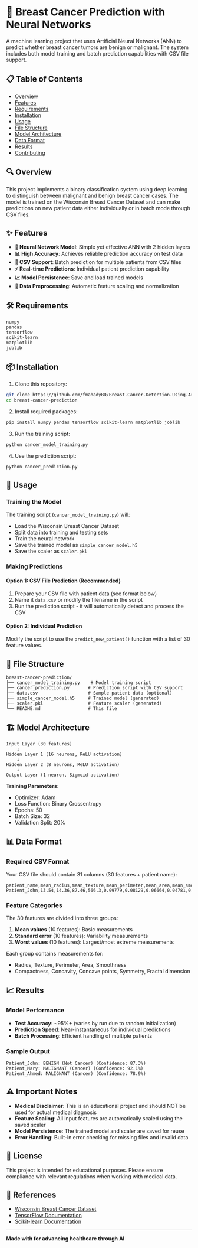 # 🏥 Breast Cancer Prediction with Neural Networks

A machine learning project that uses Artificial Neural Networks (ANN) to predict whether breast cancer tumors are benign or malignant. The system includes both model training and batch prediction capabilities with CSV file support.

## 📋 Table of Contents
- [Overview](#overview)
- [Features](#features)
- [Requirements](#requirements)
- [Installation](#installation)
- [Usage](#usage)
- [File Structure](#file-structure)
- [Model Architecture](#model-architecture)
- [Data Format](#data-format)
- [Results](#results)
- [Contributing](#contributing)

## 🔍 Overview

This project implements a binary classification system using deep learning to distinguish between malignant and benign breast cancer cases. The model is trained on the Wisconsin Breast Cancer Dataset and can make predictions on new patient data either individually or in batch mode through CSV files.

## ✨ Features

- **🧠 Neural Network Model**: Simple yet effective ANN with 2 hidden layers
- **📊 High Accuracy**: Achieves reliable prediction accuracy on test data
- **📁 CSV Support**: Batch prediction for multiple patients from CSV files
- **⚡ Real-time Predictions**: Individual patient prediction capability
- **📈 Model Persistence**: Save and load trained models
- **🔧 Data Preprocessing**: Automatic feature scaling and normalization

## 🛠️ Requirements

```
numpy
pandas
tensorflow
scikit-learn
matplotlib
joblib
```

## 📦 Installation

1. Clone this repository:
```bash
git clone https://github.com/fmahadyBD/Breast-Cancer-Detection-Using-Artificial-Neural-Network-ANN-.git
cd breast-cancer-prediction
```

2. Install required packages:
```bash
pip install numpy pandas tensorflow scikit-learn matplotlib joblib
```

3. Run the training script:
```bash
python cancer_model_training.py
```

4. Use the prediction script:
```bash
python cancer_prediction.py
```

## 🚀 Usage

### Training the Model

The training script (`cancer_model_training.py`) will:
- Load the Wisconsin Breast Cancer Dataset
- Split data into training and testing sets
- Train the neural network
- Save the trained model as `simple_cancer_model.h5`
- Save the scaler as `scaler.pkl`

### Making Predictions

#### Option 1: CSV File Prediction (Recommended)
1. Prepare your CSV file with patient data (see format below)
2. Name it `data.csv` or modify the filename in the script
3. Run the prediction script - it will automatically detect and process the CSV

#### Option 2: Individual Prediction
Modify the script to use the `predict_new_patient()` function with a list of 30 feature values.

## 📁 File Structure

```
breast-cancer-prediction/
├── cancer_model_training.py    # Model training script
├── cancer_prediction.py       # Prediction script with CSV support
├── data.csv                   # Sample patient data (optional)
├── simple_cancer_model.h5     # Trained model (generated)
├── scaler.pkl                 # Feature scaler (generated)
└── README.md                  # This file
```

## 🏗️ Model Architecture

```
Input Layer (30 features) 
    ↓
Hidden Layer 1 (16 neurons, ReLU activation)
    ↓
Hidden Layer 2 (8 neurons, ReLU activation)
    ↓
Output Layer (1 neuron, Sigmoid activation)
```

**Training Parameters:**
- Optimizer: Adam
- Loss Function: Binary Crossentropy
- Epochs: 50
- Batch Size: 32
- Validation Split: 20%

## 📊 Data Format

### Required CSV Format

Your CSV file should contain 31 columns (30 features + patient name):

```csv
patient_name,mean_radius,mean_texture,mean_perimeter,mean_area,mean_smoothness,mean_compactness,mean_concavity,mean_concave_points,mean_symmetry,mean_fractal_dimension,radius_error,texture_error,perimeter_error,area_error,smoothness_error,compactness_error,concavity_error,concave_points_error,symmetry_error,fractal_dimension_error,worst_radius,worst_texture,worst_perimeter,worst_area,worst_smoothness,worst_compactness,worst_concavity,worst_concave_points,worst_symmetry,worst_fractal_dimension
Patient_John,13.54,14.36,87.46,566.3,0.09779,0.08129,0.06664,0.04781,0.1885,0.05766,0.2699,0.7886,2.058,23.56,0.008462,0.0146,0.02387,0.01315,0.0198,0.0023,15.11,19.26,99.7,711.2,0.144,0.1773,0.239,0.1288,0.2977,0.07259
```

### Feature Categories

The 30 features are divided into three groups:
1. **Mean values** (10 features): Basic measurements
2. **Standard error** (10 features): Variability measurements  
3. **Worst values** (10 features): Largest/most extreme measurements

Each group contains measurements for:
- Radius, Texture, Perimeter, Area, Smoothness
- Compactness, Concavity, Concave points, Symmetry, Fractal dimension

## 📈 Results

### Model Performance
- **Test Accuracy**: ~95%+ (varies by run due to random initialization)
- **Prediction Speed**: Near-instantaneous for individual predictions
- **Batch Processing**: Efficient handling of multiple patients

### Sample Output
```
Patient_John: BENIGN (Not Cancer) (Confidence: 87.3%)
Patient_Mary: MALIGNANT (Cancer) (Confidence: 92.1%)
Patient_Ahmed: MALIGNANT (Cancer) (Confidence: 78.9%)
```

## ⚠️ Important Notes

- **Medical Disclaimer**: This is an educational project and should NOT be used for actual medical diagnosis
- **Feature Scaling**: All input features are automatically scaled using the saved scaler
- **Model Persistence**: The trained model and scaler are saved for reuse
- **Error Handling**: Built-in error checking for missing files and invalid data


## 📝 License

This project is intended for educational purposes. Please ensure compliance with relevant regulations when working with medical data.

## 🔗 References

- [Wisconsin Breast Cancer Dataset](https://scikit-learn.org/stable/modules/generated/sklearn.datasets.load_breast_cancer.html)
- [TensorFlow Documentation](https://www.tensorflow.org/)
- [Scikit-learn Documentation](https://scikit-learn.org/)

---

**Made with  for advancing healthcare through AI**